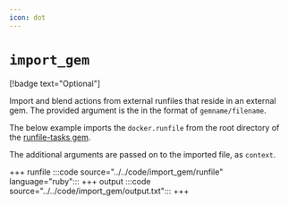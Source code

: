 ```yaml
---
icon: dot
---
```


# `import_gem`

[!badge text="Optional"]

Import and blend actions from external runfiles that reside in an external gem.
The provided argument is the in the format of `gemname/filename`.

The below example imports the `docker.runfile` from the root directory of the
[runfile-tasks gem](https://github.com/DannyBen/runfile-tasks).

The additional arguments are passed on to the imported file, as `context`.

+++ runfile
:::code source="../../code/import_gem/runfile" language="ruby":::
+++ output
:::code source="../../code/import_gem/output.txt":::
+++

